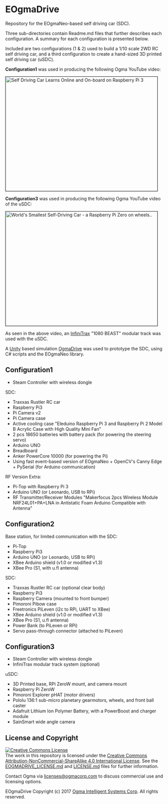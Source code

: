 <!---
  EOgmaDrive
  Copyright(c) 2017 Ogma Intelligent Systems Corp. All rights reserved.

  This copy of EOgmaDrive is licensed to you under the terms described
  in the EOGMADRIVE_LICENSE.md file included in this distribution.
--->

# EOgmaDrive

Repository for the EOgmaNeo-based self driving car (SDC).

Three sub-directories contain Readme.md files that further describes each configuration. A summary for each configuration is presented below.

Included are two configurations (1 & 2) used to build a 1/10 scale 2WD RC self driving car, and a third configuration to create a hand-sized 3D printed self driving car (uSDC).

**Configuration1** was used in producing the following Ogma YouTube video:

<a href="http://www.youtube.com/watch?feature=player_embedded&v=0ibVhtuQkZA
" target="_blank"><img src="http://img.youtube.com/vi/0ibVhtuQkZA/0.jpg" 
alt="Self Driving Car Learns Online and On-board on Raspberry Pi 3" width="480" height="360" border="1"/></a>

**Configuration3** was used in producing the following Ogma YouTube video of the uSDC:

<a href="http://www.youtube.com/watch?feature=player_embedded&v=9GNbVkMb8Qw
" target="_blank"><img src="http://img.youtube.com/vi/9GNbVkMb8Qw/0.jpg" 
alt="World's Smallest Self-Driving Car - a Raspberry Pi Zero on wheels.." width="480" height="360" border="1"/></a>

As seen in the above video, an [InfiniTrax](http://infinitrax.com/product.php) "1080 BEAST" modular track was used with the uSDC.

A [Unity](https://unity3d.com/) based simulation [OgmaDrive](https://github.com/ogmacorp/OgmaDrive) was used to prototype the SDC, using C# scripts and the EOgmaNeo library.

## Configuration1

- Steam Controller with wireless dongle

SDC:

- Traxxas Rustler RC car
- Raspberry Pi3
- Pi Camera v2
- Pi Camera case
- Active cooling case "Eleduino Raspberry Pi 3 and Raspberry Pi 2 Model B Acrylic Case with High Quality Mini Fan"
- 2 pcs 18650 batteries with battery pack (for powering the steering servo)
- Arduino UNO
- Breadboard
- Anker PowerCore 10000 (for powering the Pi)
- Using fast event-based version of EOgmaNeo + OpenCV's Canny Edge + PySerial (for Arduino communication)

RF Version Extra:

- Pi-Top with Raspberry Pi 3
- Arduino UNO (or Leonardo, USB to RPi)
- RF Transmitter/Receiver Modules "Makerfocus 2pcs Wireless Module NRF24L01+PA+LNA in Antistatic Foam Arduino Compatible with Antenna"

## Configuration2

Base station, for limited communication with the SDC:

- Pi-Top
- Raspberry Pi3
- Arduino UNO (or Leonardo, USB to RPi)
- XBee Arduino shield (v1.0 or modified v1.3)
- XBee Pro (S1, with u.fl antenna)

SDC:

- Traxxas Rustler RC car (optional clear body)
- Raspberry Pi3
- Raspberry Camera (mounted to front bumper)
- Pimoroni Pibow case
- Freetronics PiLeven (i2c to RPi, UART to XBee)
- XBee Arduino shield (v1.0 or modified v1.3)
- XBee Pro (S1, u.fl antenna)
- Power Bank (to PiLeven or RPi)
- Servo pass-through connector (attached to PiLeven)

## Configuration3

- Steam Controller with wireless dongle
- InfiniTrax modular track system (optional)

uSDC:

- 3D Printed base, RPi ZeroW mount, and camera mount
- Raspberry Pi ZeroW
- Pimoroni Explorer pHAT (motor drivers)
- Pololu 136:1 sub-micro planetary gearmotors, wheels, and front ball caster
- Adafruit Lithium Ion Polymer Battery, with a PowerBoost and charger module
- SainSmart wide angle camera

## License and Copyright

<a rel="license" href="http://creativecommons.org/licenses/by-nc-sa/4.0/"><img alt="Creative Commons License" style="border-width:0" src="https://i.creativecommons.org/l/by-nc-sa/4.0/88x31.png" /></a><br />The work in this repository is licensed under the <a rel="license" href="http://creativecommons.org/licenses/by-nc-sa/4.0/">Creative Commons Attribution-NonCommercial-ShareAlike 4.0 International License</a>. See the  [EOGMADRIVE_LICENSE.md](https://github.com/ogmacorp/EOgmaDrive/blob/master/EOGMADRIVE_LICENSE.md) and [LICENSE.md](https://github.com/ogmacorp/EOgmaDrive/blob/master/LICENSE.md) files for further information.

Contact Ogma via licenses@ogmacorp.com to discuss commercial use and licensing options.

EOgmaDrive Copyright (c) 2017 [Ogma Intelligent Systems Corp](https://ogmacorp.com). All rights reserved.
